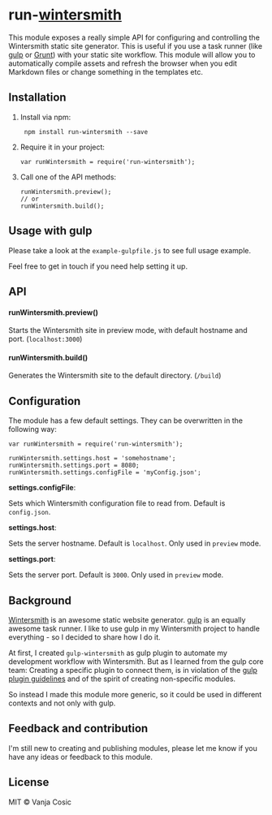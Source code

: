 # run-[wintersmith](https://github.com/jnordberg/wintersmith)

This module exposes a really simple API for configuring and controlling the Wintersmith static site generator. This is useful if you use a task runner (like [gulp](https://github.com/gulpjs/gulp) or [Grunt](https://github.com/gruntjs/grunt)) with your static site workflow. This module will allow you to automatically compile assets and refresh the browser when you edit Markdown files or change something in the templates etc.

## Installation

1. Install via npm:

		npm install run-wintersmith --save

2.  Require it in your project:
	
		var runWintersmith = require('run-wintersmith');

4.  Call one of the API methods:
	
		runWintersmith.preview();
		// or
		runWintersmith.build();
		
		
## Usage with gulp

Please take a look at the `example-gulpfile.js` to see full usage example.

Feel free to get in touch if you need help setting it up.

## API

#### runWintersmith.preview()
Starts the Wintersmith site in preview mode, with default hostname and port. (`localhost:3000`)

#### runWintersmith.build()
Generates the Wintersmith site to the default directory. (`/build`)

## Configuration

The module has a few default settings. They can be overwritten in the following way:

	var runWintersmith = require('run-wintersmith');
	
	runWintersmith.settings.host = 'somehostname';
	runWintersmith.settings.port = 8080;
	runWintersmith.settings.configFile = 'myConfig.json';

**settings.configFile**:

Sets which Wintersmith configuration file to read from. Default is `config.json`.

**settings.host**:

Sets the server hostname. Default is `localhost`. Only used in `preview` mode.

**settings.port**:

Sets the server port. Default is `3000`. Only used in `preview` mode.

## Background

[Wintersmith](https://github.com/jnordberg/wintersmith) is an awesome static website generator. [gulp](https://github.com/gulpjs/gulp) is an equally awesome task runner. I like to use gulp in my Wintersmith project to handle 
everything - so I decided to share how I do it.

At first, I created `gulp-wintersmith` as gulp plugin to automate my development workflow with Wintersmith. But as I learned from the gulp core team: Creating a specific plugin to connect them, is in violation of the [gulp plugin guidelines](https://github.com/gulpjs/gulp/blob/master/docs/writing-a-plugin/guidelines.md) and of the spirit of creating non-specific modules.

So instead I made this module more generic, so it could be used in different contexts and not only with gulp.

## Feedback and contribution

I'm still new to creating and publishing modules, please let me know if you have any ideas or feedback to this module.

## License
MIT © Vanja Cosic